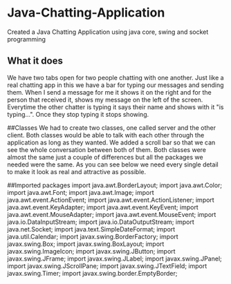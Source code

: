 # Java-Chatting-Application
Created a Java Chatting Application using java core, swing and socket programming 

## What it does
We have two tabs open for two people chatting with one another. Just like a real chatting app in this we have a bar for typing our messages and sending them. When I send a message for me it shows it on the right and for the person that received it, shows my message on the left of the screen. Everytime the other chatter is typing it says their name and shows with it "is typing...". Once they stop typing it stops showing. 

##Classes
We had to create two classes, one called server and the other client. Both classes would be able to talk with each other through the application as long as they wanted. We added a scroll bar so that we can see the whole conversation between both of them. Both classes were almost the same just a couple of differences but all the packages we needed were the same. As you can see below we need every single detail to make it look as real and attractive as possible. 

##Imported packages
import java.awt.BorderLayout;
import java.awt.Color;
import java.awt.Font;
import java.awt.Image;
import java.awt.event.ActionEvent;
import java.awt.event.ActionListener;
import java.awt.event.KeyAdapter;
import java.awt.event.KeyEvent;
import java.awt.event.MouseAdapter;
import java.awt.event.MouseEvent;
import java.io.DataInputStream;
import java.io.DataOutputStream;
import java.net.Socket;
import java.text.SimpleDateFormat;
import java.util.Calendar;
import javax.swing.BorderFactory;
import javax.swing.Box;
import javax.swing.BoxLayout;
import javax.swing.ImageIcon;
import javax.swing.JButton;
import javax.swing.JFrame;
import javax.swing.JLabel;
import javax.swing.JPanel;
import javax.swing.JScrollPane;
import javax.swing.JTextField;
import javax.swing.Timer;
import javax.swing.border.EmptyBorder;
